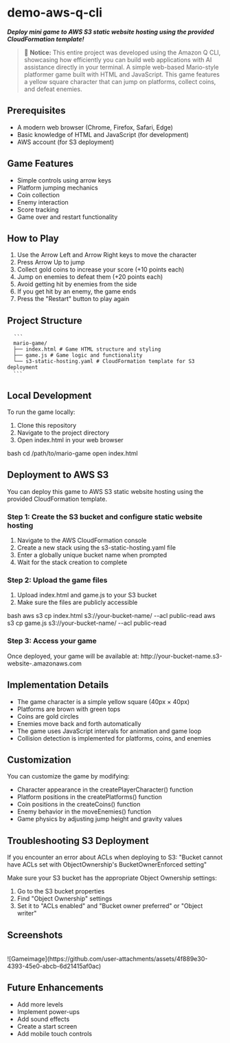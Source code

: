 # demo-aws-q-cli
**_Deploy mini game to AWS S3 static website hosting using the provided CloudFormation template!_**

> 🚀 **Notice:** This entire project was developed using the Amazon Q CLI, showcasing how efficiently you can build web applications with AI assistance directly in your terminal.
A simple web-based Mario-style platformer game built with HTML and JavaScript. This game features a yellow square character that can jump on platforms, collect coins, and defeat enemies.

## Prerequisites

- A modern web browser (Chrome, Firefox, Safari, Edge)
- Basic knowledge of HTML and JavaScript (for development)
- AWS account (for S3 deployment)

## Game Features

- Simple controls using arrow keys
- Platform jumping mechanics
- Coin collection
- Enemy interaction
- Score tracking
- Game over and restart functionality

## How to Play

1. Use the Arrow Left and Arrow Right keys to move the character
2. Press Arrow Up to jump
3. Collect gold coins to increase your score (+10 points each)
4. Jump on enemies to defeat them (+20 points each)
5. Avoid getting hit by enemies from the side
6. If you get hit by an enemy, the game ends
7. Press the "Restart" button to play again

## Project Structure

<pre> <code> ``` 
  mario-game/ 
  ├── index.html # Game HTML structure and styling 
  ├── game.js # Game logic and functionality 
  └── s3-static-hosting.yaml # CloudFormation template for S3 deployment 
  ``` </code> </pre>

## Local Development

To run the game locally:

1. Clone this repository
2. Navigate to the project directory
3. Open index.html in your web browser

bash
cd /path/to/mario-game
open index.html


## Deployment to AWS S3

You can deploy this game to AWS S3 static website hosting using the provided CloudFormation template.

### Step 1: Create the S3 bucket and configure static website hosting

1. Navigate to the AWS CloudFormation console
2. Create a new stack using the s3-static-hosting.yaml file
3. Enter a globally unique bucket name when prompted
4. Wait for the stack creation to complete

### Step 2: Upload the game files

1. Upload index.html and game.js to your S3 bucket
2. Make sure the files are publicly accessible

bash
aws s3 cp index.html s3://your-bucket-name/ --acl public-read
aws s3 cp game.js s3://your-bucket-name/ --acl public-read


### Step 3: Access your game

Once deployed, your game will be available at:
http://your-bucket-name.s3-website-<region>.amazonaws.com


## Implementation Details

- The game character is a simple yellow square (40px × 40px)
- Platforms are brown with green tops
- Coins are gold circles
- Enemies move back and forth automatically
- The game uses JavaScript intervals for animation and game loop
- Collision detection is implemented for platforms, coins, and enemies

## Customization

You can customize the game by modifying:

- Character appearance in the createPlayerCharacter() function
- Platform positions in the createPlatforms() function
- Coin positions in the createCoins() function
- Enemy behavior in the moveEnemies() function
- Game physics by adjusting jump height and gravity values

## Troubleshooting S3 Deployment

If you encounter an error about ACLs when deploying to S3:
"Bucket cannot have ACLs set with ObjectOwnership's BucketOwnerEnforced setting"


Make sure your S3 bucket has the appropriate Object Ownership settings:
1. Go to the S3 bucket properties
2. Find "Object Ownership" settings
3. Set it to "ACLs enabled" and "Bucket owner preferred" or "Object writer"

## Screenshots
<Br>
![Gameimage](https://github.com/user-attachments/assets/4f889e30-4393-45e0-abcb-6d21415af0ac)

## Future Enhancements

- Add more levels
- Implement power-ups
- Add sound effects
- Create a start screen
- Add mobile touch controls
